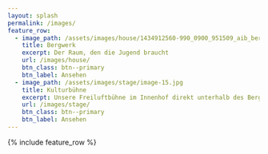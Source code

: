 ```yaml
---
layout: splash
permalink: /images/
feature_row:
  - image_path: /assets/images/house/1434912560-990_0900_951509_aib_bergwerk_el-2oea.jpg
    title: Bergwerk
    excerpt: Der Raum, den die Jugend braucht
    url: /images/house/
    btn_class: btn--primary
    btn_label: Ansehen
  - image_path: /assets/images/stage/image-15.jpg
    title: Kulturbühne
    excerpt: Unsere Freiluftbühne im Innenhof direkt unterhalb des Bergwerks
    url: /images/stage/
    btn_class: btn--primary
    btn_label: Ansehen
---
```

{% include feature_row %}